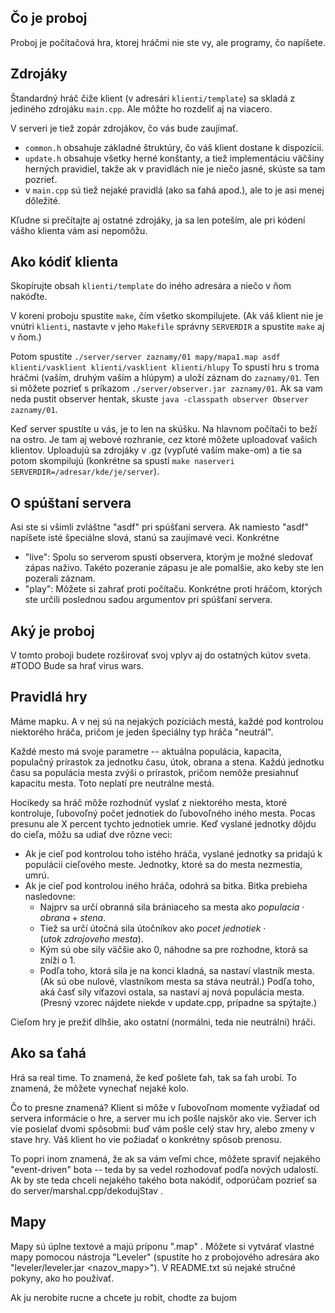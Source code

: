 
Čo je proboj
------------

Proboj je počítačová hra, ktorej hráčmi nie ste vy, ale programy, čo napíšete.


Zdrojáky
--------

Štandardný hráč čiže klient (v adresári `klienti/template`) sa skladá z jediného
zdrojáku `main.cpp`. Ale môžte ho rozdeliť aj na viacero.

V serveri je tiež zopár zdrojákov, čo vás bude zaujímať.

- `common.h` obsahuje základné štruktúry, čo váš klient dostane k dispozícii.
- `update.h` obsahuje všetky herné konštanty, a tiež
  implementáciu väčšiny herných pravidiel, takže ak v pravidlách nie je niečo
  jasné, skúste sa tam pozrieť.
- v `main.cpp` sú tiež nejaké pravidlá (ako sa ťahá apod.), ale to je asi menej
  dôležité.

Kľudne si prečítajte aj ostatné zdrojáky, ja sa len poteším, ale pri kódení
vášho klienta vám asi nepomôžu.


Ako kódiť klienta
-----------------

Skopírujte obsah `klienti/template` do iného adresára a niečo v ňom nakóďte.

V koreni proboju spustite `make`, čím všetko skompilujete. (Ak váš klient nie je
vnútri `klienti`, nastavte v jeho `Makefile` správny `SERVERDIR` a spustite
`make` aj v ňom.)

Potom spustite `./server/server zaznamy/01 mapy/mapa1.map asdf klienti/vasklient
klienti/vasklient klienti/hlupy` To spustí hru s troma hráčmi (vaším, druhým
vaším a hlúpym) a uloží záznam do `zaznamy/01`. Ten si môžete pozrieť s príkazom
`./server/observer.jar zaznamy/01`. Ak sa vam neda pustit observer hentak, skuste 
`java -classpath observer Observer zaznamy/01`.

Keď server spustíte u vás, je to len na skúšku. Na hlavnom počítači to beží na
ostro. Je tam aj webové rozhranie, cez ktoré môžete uploadovať vašich klientov.
Uploadujú sa zdrojáky v .gz (vypľuté vaším make-om) a tie sa potom skompilujú
(konkrétne sa spustí `make naserveri SERVERDIR=/adresar/kde/je/server`).


O spúštaní servera
------------------

Asi ste si všimli zvláštne "asdf" pri spúšťaní servera. Ak namiesto "asdf" napíšete
isté špeciálne slová, stanú sa zaujímavé veci. Konkrétne

- "live": Spolu so serverom spustí observera, ktorým je možné sledovať zápas naživo.
Takéto pozeranie zápasu je ale pomalšie, ako keby ste len pozerali záznam.
- "play": Môžete si zahrať proti počítaču. Konkrétne proti hráčom, ktorých ste
určili poslednou sadou argumentov pri spúšťaní servera.


Aký je proboj
-------------

V tomto proboji budete rozširovať svoj vplyv aj do ostatných kútov sveta.
#TODO
Bude sa hrať virus wars.

Pravidlá hry
------------

Máme mapku. A v nej sú na nejakých pozíciách mestá, každé pod kontrolou niektorého
hráča, pričom je jeden špeciálny typ hráča "neutrál".

Každé mesto má svoje parametre -- aktuálna populácia, kapacita, populačný prírastok
za jednotku času, útok, obrana a stena. Každú jednotku času sa populácia mesta
zvýši o prírastok, pričom nemôže presiahnuť kapacitu mesta. Toto neplatí pre
neutrálne mestá.

Hocikedy sa hráč môže rozhodnúť vyslať z niektorého mesta, ktoré kontroluje, ľubovoľný
počet jednotiek do ľubovoľného iného mesta. Pocas presunu ale X percent tychto jednotiek umrie.
Keď vyslané jednotky dôjdu do cieľa, môžu sa udiať dve rôzne veci:

- Ak je cieľ pod kontrolou toho istého hráča, vyslané jednotky sa pridajú k populácii
cieľového meste. Jednotky, ktoré sa do mesta nezmestia, umrú.
- Ak je cieľ pod kontrolou iného hráča, odohrá sa bitka. Bitka prebieha nasledovne:
  - Najprv sa určí obranná sila brániaceho sa mesta ako $populacia \cdot obrana + stena$.
  - Tiež sa určí útočná sila útočníkov ako $pocet\ jednotiek \cdot (utok\ zdrojoveho\ mesta)$.
  - Kým sú obe sily väčšie ako 0, náhodne sa pre rozhodne, ktorá sa zníži o 1.
  - Podľa toho, ktorá sila je na konci kladná, sa nastaví vlastník mesta. (Ak sú obe
nulové, vlastníkom mesta sa stáva neutrál.) Podľa toho, aká časť sily víťazovi
ostala, sa nastaví aj nová populácia mesta. (Presný vzorec nájdete niekde v update.cpp,
prípadne sa spýtajte.)

Cieľom hry je prežiť dlhšie, ako ostatní (normálni, teda nie neutrálni) hráči.


Ako sa ťahá
-----------

Hrá sa real time. To znamená, že keď pošlete ťah, tak sa ťah urobí. To znamená, že môžete vynechať nejaké kolo.

Čo to presne znamená? Klient si môže v ľubovoľnom momente vyžiadať od servera informácie o hre,
a server mu ich pošle najskôr ako vie. Server ich vie posielať dvomi spôsobmi: buď vám
pošle celý stav hry, alebo zmeny v stave hry. Váš klient ho vie požiadať o konkrétny
spôsob prenosu.

To popri inom znamená, že ak sa vám veľmi chce, môžete spraviť nejakého "event-driven"
bota -- teda by sa vedel rozhodovať podľa nových udalostí. Ak by ste teda chceli nejakého
takého bota nakódiť, odporúčam pozrieť sa do server/marshal.cpp/dekodujStav .


Mapy
----


Mapy sú úplne textové a majú príponu ".map" . Môžete si vytvárať vlastné mapy pomocou
nástroja "Leveler" (spustíte ho z probojového adresára ako "leveler/leveler.jar <nazov_mapy>").
V README.txt sú nejaké stručné pokyny, ako ho používať.

Ak ju nerobite rucne a chcete ju robit, chodte za bujom



